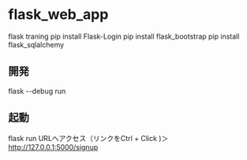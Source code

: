 # flask_web_app
flask traning
pip install Flask-Login
pip install flask_bootstrap
pip install flask_sqlalchemy

## 開発
flask --debug run

## 起動
flask run
URLへアクセス（リンクをCtrl + Click )＞http://127.0.0.1:5000/signup
